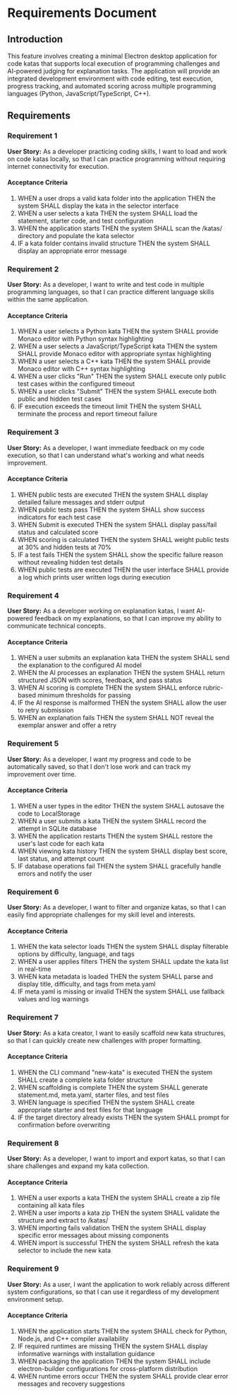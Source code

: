 # Requirements Document

## Introduction

This feature involves creating a minimal Electron desktop application for code katas that supports local execution of programming challenges and AI-powered judging for explanation tasks. The application will provide an integrated development environment with code editing, test execution, progress tracking, and automated scoring across multiple programming languages (Python, JavaScript/TypeScript, C++).

## Requirements

### Requirement 1

**User Story:** As a developer practicing coding skills, I want to load and work on code katas locally, so that I can practice programming without requiring internet connectivity for execution.

#### Acceptance Criteria

1. WHEN a user drops a valid kata folder into the application THEN the system SHALL display the kata in the selector interface
2. WHEN a user selects a kata THEN the system SHALL load the statement, starter code, and test configuration
3. WHEN the application starts THEN the system SHALL scan the /katas/ directory and populate the kata selector
4. IF a kata folder contains invalid structure THEN the system SHALL display an appropriate error message

### Requirement 2

**User Story:** As a developer, I want to write and test code in multiple programming languages, so that I can practice different language skills within the same application.

#### Acceptance Criteria

1. WHEN a user selects a Python kata THEN the system SHALL provide Monaco editor with Python syntax highlighting
2. WHEN a user selects a JavaScript/TypeScript kata THEN the system SHALL provide Monaco editor with appropriate syntax highlighting
3. WHEN a user selects a C++ kata THEN the system SHALL provide Monaco editor with C++ syntax highlighting
4. WHEN a user clicks "Run" THEN the system SHALL execute only public test cases within the configured timeout
5. WHEN a user clicks "Submit" THEN the system SHALL execute both public and hidden test cases
6. IF execution exceeds the timeout limit THEN the system SHALL terminate the process and report timeout failure

### Requirement 3

**User Story:** As a developer, I want immediate feedback on my code execution, so that I can understand what's working and what needs improvement.

#### Acceptance Criteria

1. WHEN public tests are executed THEN the system SHALL display detailed failure messages and stderr output
2. WHEN public tests pass THEN the system SHALL show success indicators for each test case
3. WHEN Submit is executed THEN the system SHALL display pass/fail status and calculated score
4. WHEN scoring is calculated THEN the system SHALL weight public tests at 30% and hidden tests at 70%
5. IF a test fails THEN the system SHALL show the specific failure reason without revealing hidden test details
6. WHEN public tests are executed THEN the user interface SHALL provide a log which prints user written logs during execution

### Requirement 4

**User Story:** As a developer working on explanation katas, I want AI-powered feedback on my explanations, so that I can improve my ability to communicate technical concepts.

#### Acceptance Criteria

1. WHEN a user submits an explanation kata THEN the system SHALL send the explanation to the configured AI model
2. WHEN the AI processes an explanation THEN the system SHALL return structured JSON with scores, feedback, and pass status
3. WHEN AI scoring is complete THEN the system SHALL enforce rubric-based minimum thresholds for passing
4. IF the AI response is malformed THEN the system SHALL allow the user to retry submission
5. WHEN an explanation fails THEN the system SHALL NOT reveal the exemplar answer and offer a retry

### Requirement 5

**User Story:** As a developer, I want my progress and code to be automatically saved, so that I don't lose work and can track my improvement over time.

#### Acceptance Criteria

1. WHEN a user types in the editor THEN the system SHALL autosave the code to LocalStorage
2. WHEN a user submits a kata THEN the system SHALL record the attempt in SQLite database
3. WHEN the application restarts THEN the system SHALL restore the user's last code for each kata
4. WHEN viewing kata history THEN the system SHALL display best score, last status, and attempt count
5. IF database operations fail THEN the system SHALL gracefully handle errors and notify the user

### Requirement 6

**User Story:** As a developer, I want to filter and organize katas, so that I can easily find appropriate challenges for my skill level and interests.

#### Acceptance Criteria

1. WHEN the kata selector loads THEN the system SHALL display filterable options by difficulty, language, and tags
2. WHEN a user applies filters THEN the system SHALL update the kata list in real-time
3. WHEN kata metadata is loaded THEN the system SHALL parse and display title, difficulty, and tags from meta.yaml
4. IF meta.yaml is missing or invalid THEN the system SHALL use fallback values and log warnings

### Requirement 7

**User Story:** As a kata creator, I want to easily scaffold new kata structures, so that I can quickly create new challenges with proper formatting.

#### Acceptance Criteria

1. WHEN the CLI command "new-kata" is executed THEN the system SHALL create a complete kata folder structure
2. WHEN scaffolding is complete THEN the system SHALL generate statement.md, meta.yaml, starter files, and test files
3. WHEN language is specified THEN the system SHALL create appropriate starter and test files for that language
4. IF the target directory already exists THEN the system SHALL prompt for confirmation before overwriting

### Requirement 8

**User Story:** As a developer, I want to import and export katas, so that I can share challenges and expand my kata collection.

#### Acceptance Criteria

1. WHEN a user exports a kata THEN the system SHALL create a zip file containing all kata files
2. WHEN a user imports a kata zip THEN the system SHALL validate the structure and extract to /katas/
3. WHEN importing fails validation THEN the system SHALL display specific error messages about missing components
4. WHEN import is successful THEN the system SHALL refresh the kata selector to include the new kata

### Requirement 9

**User Story:** As a user, I want the application to work reliably across different system configurations, so that I can use it regardless of my development environment setup.

#### Acceptance Criteria

1. WHEN the application starts THEN the system SHALL check for Python, Node.js, and C++ compiler availability
2. IF required runtimes are missing THEN the system SHALL display informative warnings with installation guidance
3. WHEN packaging the application THEN the system SHALL include electron-builder configurations for cross-platform distribution
4. WHEN runtime errors occur THEN the system SHALL provide clear error messages and recovery suggestions
